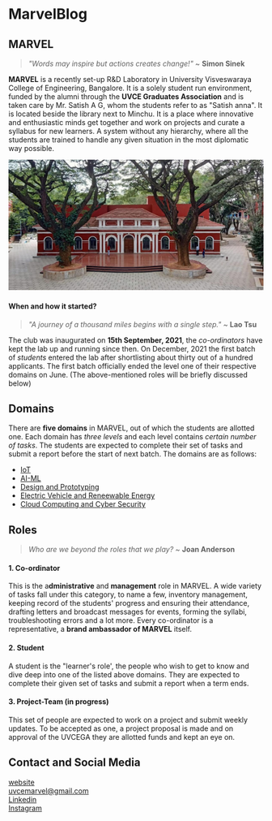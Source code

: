 # MarvelBlog
## MARVEL


> *"Words may inspire but actions creates change!"* ~ **Simon Sinek**


**MARVEL** is a recently set-up R&D Laboratory in University Visveswaraya College of Engineering, Bangalore. It is a solely student run environment, 
funded by the alumni through the **UVCE Graduates Association** and is taken care by Mr. Satish A G, whom the students refer to as "Satish anna". It is located beside the library next to Minchu. It is a place where innovative and enthusiastic minds get together and work on projects and curate a syllabus for new learners. A system without any hierarchy, where all the students are trained to handle any given situation in the most diplomatic way possible.  

![hey](UVCE_03.jpg)

#### When and how it started?  

> *"A journey of a thousand miles begins with a single step."* ~ **Lao Tsu**

[](IMG-20220616-WA0080.jpg)

The club was inaugurated  on **15th September, 2021**, the *co-ordinators* have kept the lab up and running since then. On December, 2021 the first batch of *students* entered the lab after shortlisting about thirty out of a hundred applicants. The first batch officially ended the level one of their respective domains on June. (The above-mentioned roles will be briefly discussed below)

## Domains
There are **five domains** in MARVEL, out of which the students are allotted one. Each domain has *three levels* and each level contains *certain number of tasks*. The students are expected to complete their set of tasks and submit a report before the start of next batch. The domains are as follows:
- [IoT](https://hub.uvcemarvel.in/course/IOT-001) 
- [AI-ML](https://hub.uvcemarvel.in/course/AI-ML-001)
- [Design and Prototyping](https://hub.uvcemarvel.in/course/D-P-001)
- [Electric Vehicle and Reneewable Energy](https://hub.uvcemarvel.in/course/EV-RE-001)
- [Cloud Computing and Cyber Security](https://hub.uvcemarvel.in/course/CL-CY-001)

## Roles

 > *Who are we beyond the roles that we play?* ~ **Joan Anderson** 
 
 
#### 1. Co-ordinator  
This is the a**dministrative** and **management** role in MARVEL. A wide variety of tasks fall under this category, to name a few, inventory management, keeping record of the students' progress and ensuring their attendance, drafting letters and broadcast messages for events, forming the syllabi, troubleshooting errors and a lot more. Every co-ordinator is a representative, a **brand ambassador of MARVEL** itself. 
#### 2. Student  
A student is the "learner's role', the people who wish to get to know and dive deep into one of the listed above domains. They are expected to complete their given set of tasks and submit a report when a term ends. 
#### 3. Project-Team (in progress)
This set of people are expected to work on a project and submit weekly updates. To be accepted as one, a project proposal is made and on approval of the UVCEGA they are allotted funds and kept an eye on.

## Contact and Social Media
[website](https://hub.uvcemarvel.in/)  
<uvcemarvel@gmail.com>  
[Linkedin](https://www.linkedin.com/company/uvcega/)  
[Instagram](https://www.instagram.com/visionuvce/)
